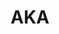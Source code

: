 ---
order: 3
title: AKA
launchDate: 2024-02-23
platformType: Long-Term Investment Opportunity
referralLink: https://member.aka07.com/signup?p=dQrZHs5o
description: "AKA offers a long-term investment option with various plans."
tags: champ


keyFeatures:
 - 
    header: Capital unlocked
    feature: Access your invested capital at any time
 -
    header: Long-Term Commitment
    feature: Invested capital is locked until the chosen plan ends.
 -
    header: Minimum Deposit
    feature: Start investing with $30.
 -
    header: Daily Profit Potential
    feature: Earn daily returns ranging from 3% to 3.4%.
 -
    header: Automated Trading
    feature: The platform manages trades automatically.
 -
    header: Minimum Withdrawal
    feature: Withdraw your earnings when they reach $2.


links:
 - 
    brand: Telegram
    link: https://t.me/AKAofficial07
    shortLink: AKAofficial07
 - 
    website: true
    link: https://aka07.com/
---